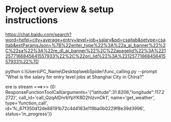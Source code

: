 # Project overview & setup instructions

https://chat.baidu.com/search?word=hefei+city+average+entry+level+job+salary&pd=csaitab&setype=csaitab&extParamsJson=%7B%22enter_type%22%3A%22a_ai_banner%22%2C%22sa%22%3A%22re_dl_ai_banner%22%2C%22apagelid%22%3A%2212577166845641557933%22%2C%22ori_lid%22%3A%2212577166845641557933%22%7D

python c:\Users\PC_Name\Desktop\webSpider\func_calling.py --prompt "What is the salary for entry level jobs at Shanghai City in China?"

ere is stream ===>>> {0: ResponseFunctionToolCall(arguments='{"latitude":31.8206,"longitude":117.2272}', call_id='call_QzqAIDnrbYpYK8D2hlzvnOk1', name='get_weather', type='function_call', id='fc_67f350d12de88191b72c4d4183e119ba0b0229f8e39d3996', status='in_progress')}
